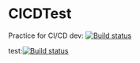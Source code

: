 # CICDTest
Practice for CI/CD
dev: [![Build status](https://build.appcenter.ms/v0.1/apps/06567e3d-c9aa-4694-bfe3-427aa476e06d/branches/dev/badge)](https://appcenter.ms)

test:[![Build status](https://build.appcenter.ms/v0.1/apps/06567e3d-c9aa-4694-bfe3-427aa476e06d/branches/test/badge)](https://appcenter.ms)
